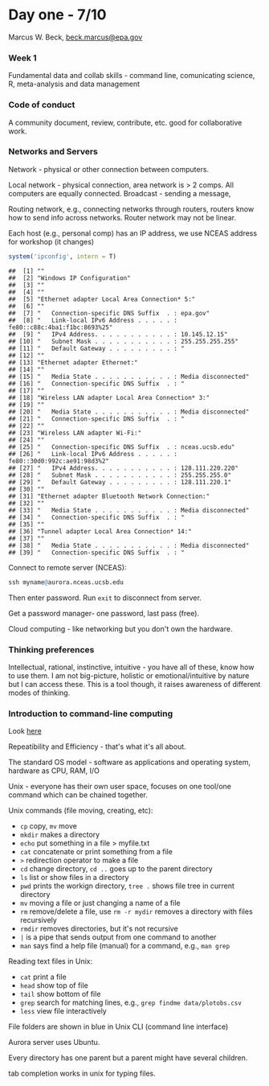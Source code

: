 # Day one - 7/10
Marcus W. Beck, beck.marcus@epa.gov  

### Week 1 

Fundamental data and collab skills - command line, comunicating science, R, meta-analysis and data management

### Code of conduct

A community document, review, contribute, etc. good for collaborative work.

### Networks and Servers

Network - physical or other connection between computers.

Local network - physical connection, area network is > 2 comps. All computers are equally connected. Broadcast - sending a message, 

Routing network, e.g., connecting networks through routers, routers know how to send info across networks. Router network may not be linear.

Each host (e.g., personal comp) has an IP address, we use NCEAS address for workshop (it changes)

```r
system('ipconfig', intern = T)
```

```
##  [1] ""                                                                   
##  [2] "Windows IP Configuration"                                           
##  [3] ""                                                                   
##  [4] ""                                                                   
##  [5] "Ethernet adapter Local Area Connection* 5:"                         
##  [6] ""                                                                   
##  [7] "   Connection-specific DNS Suffix  . : epa.gov"                     
##  [8] "   Link-local IPv6 Address . . . . . : fe80::c88c:4ba1:f1bc:8693%25"
##  [9] "   IPv4 Address. . . . . . . . . . . : 10.145.12.15"                
## [10] "   Subnet Mask . . . . . . . . . . . : 255.255.255.255"             
## [11] "   Default Gateway . . . . . . . . . : "                            
## [12] ""                                                                   
## [13] "Ethernet adapter Ethernet:"                                         
## [14] ""                                                                   
## [15] "   Media State . . . . . . . . . . . : Media disconnected"          
## [16] "   Connection-specific DNS Suffix  . : "                            
## [17] ""                                                                   
## [18] "Wireless LAN adapter Local Area Connection* 3:"                     
## [19] ""                                                                   
## [20] "   Media State . . . . . . . . . . . : Media disconnected"          
## [21] "   Connection-specific DNS Suffix  . : "                            
## [22] ""                                                                   
## [23] "Wireless LAN adapter Wi-Fi:"                                        
## [24] ""                                                                   
## [25] "   Connection-specific DNS Suffix  . : nceas.ucsb.edu"              
## [26] "   Link-local IPv6 Address . . . . . : fe80::30d0:992c:ae91:98d3%2" 
## [27] "   IPv4 Address. . . . . . . . . . . : 128.111.220.220"             
## [28] "   Subnet Mask . . . . . . . . . . . : 255.255.255.0"               
## [29] "   Default Gateway . . . . . . . . . : 128.111.220.1"               
## [30] ""                                                                   
## [31] "Ethernet adapter Bluetooth Network Connection:"                     
## [32] ""                                                                   
## [33] "   Media State . . . . . . . . . . . : Media disconnected"          
## [34] "   Connection-specific DNS Suffix  . : "                            
## [35] ""                                                                   
## [36] "Tunnel adapter Local Area Connection* 14:"                          
## [37] ""                                                                   
## [38] "   Media State . . . . . . . . . . . : Media disconnected"          
## [39] "   Connection-specific DNS Suffix  . : "
```

Connect to remote server (NCEAS):

```r
ssh myname@aurora.nceas.ucsb.edu
```

Then enter password. Run `exit` to disconnect from server. 

Get a password manager- one password, last pass (free).

Cloud computing - like networking but you don't own the hardware. 

### Thinking preferences

Intellectual, rational, instinctive, intuitive - you have all of these, know how to use them. I am not big-picture, holistic or emotional/intuitive by nature but I can access these. This is a tool though, it raises awareness of different modes of thinking.

### Introduction to command-line computing

Look [here](https://nceas.github.io/oss-lessons/servers-networks-command-line/2-commandline-intro.html)

Repeatibility and Efficiency - that's what it's all about. 

The standard OS model - software as applications and operating system, hardware as CPU, RAM, I/O 

Unix - everyone has their own user space, focuses on one tool/one command which can be chained together.

Unix commands (file moving, creating, etc):

* `cp` copy, `mv` move
* `mkdir` makes a directory
* `echo` put something in a file > myfile.txt
* `cat` concatenate or print something from a file
* `>` redirection operator to make a file
* `cd` change directory, `cd ..` goes up to the parent directory
* `ls` list or show files in a directory
* `pwd` prints the workign directory, `tree .` shows file tree in current directory
* `mv` moving a file or just changing a name of a file
* `rm` remove/delete a file, use `rm -r mydir` removes a directory with files recursively
* `rmdir` removes directories, but it's not recursive
* `|` is a pipe that sends output from one command to another
* `man` says find a help file (manual) for a command, e.g., `man grep`

Reading text files in Unix:

* `cat` print a file
* `head` show top of file
* `tail` show bottom of file
* `grep` search for matching lines, e.g., `grep findme data/plotobs.csv`
* `less` view file interactively


File folders are shown in blue in Unix CLI (command line interface)

Aurora server uses Ubuntu.

Every directory has one parent but a parent might have several children.

tab completion works in unix for typing files. 
